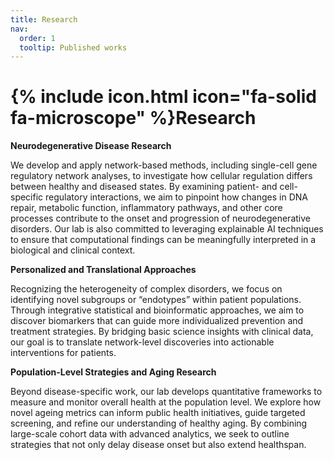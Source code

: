 ```yaml
---
title: Research
nav:
  order: 1
  tooltip: Published works
---
```


# {% include icon.html icon="fa-solid fa-microscope" %}Research

**Neurodegenerative Disease Research**

We develop and apply network-based methods, including single-cell gene regulatory network analyses, to investigate how cellular regulation differs between healthy and diseased states. By examining patient- and cell-specific regulatory interactions, we aim to pinpoint how changes in DNA repair, metabolic function, inflammatory pathways, and other core processes contribute to the onset and progression of neurodegenerative disorders. Our lab is also committed to leveraging explainable AI techniques to ensure that computational findings can be meaningfully interpreted in a biological and clinical context.


**Personalized and Translational Approaches**

Recognizing the heterogeneity of complex disorders, we focus on identifying novel subgroups or “endotypes” within patient populations. Through integrative statistical and bioinformatic approaches, we aim to discover biomarkers that can guide more individualized prevention and treatment strategies. By bridging basic science insights with clinical data, our goal is to translate network-level discoveries into actionable interventions for patients.


**Population-Level Strategies and Aging Research**

Beyond disease-specific work, our lab develops quantitative frameworks to measure and monitor overall health at the population level. We explore how novel ageing metrics can inform public health initiatives, guide targeted screening, and refine our understanding of healthy aging. By combining large-scale cohort data with advanced analytics, we seek to outline strategies that not only delay disease onset but also extend healthspan.


